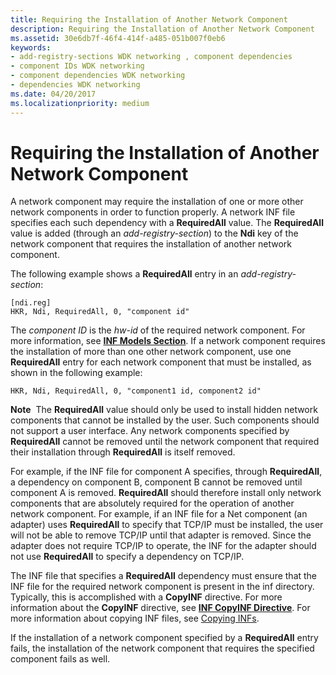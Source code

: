```yaml
---
title: Requiring the Installation of Another Network Component
description: Requiring the Installation of Another Network Component
ms.assetid: 30e6db7f-46f4-414f-a485-051b007f0eb6
keywords:
- add-registry-sections WDK networking , component dependencies
- component IDs WDK networking
- component dependencies WDK networking
- dependencies WDK networking
ms.date: 04/20/2017
ms.localizationpriority: medium
---
```


# Requiring the Installation of Another Network Component





A network component may require the installation of one or more other network components in order to function properly. A network INF file specifies each such dependency with a **RequiredAll** value. The **RequiredAll** value is added (through an *add-registry-section*) to the **Ndi** key of the network component that requires the installation of another network component.

The following example shows a **RequiredAll** entry in an *add-registry-section*:

```INF
[ndi.reg]
HKR, Ndi, RequiredAll, 0, "component id"
```

The *component ID* is the *hw-id* of the required network component. For more information, see [**INF Models Section**](../install/inf-models-section.md). If a network component requires the installation of more than one other network component, use one **RequiredAll** entry for each network component that must be installed, as shown in the following example:

```INF
HKR, Ndi, RequiredAll, 0, "component1 id, component2 id"
```

**Note**  The **RequiredAll** value should only be used to install hidden network components that cannot be installed by the user. Such components should not support a user interface. Any network components specified by **RequiredAll** cannot be removed until the network component that required their installation through **RequiredAll** is itself removed.

 

For example, if the INF file for component A specifies, through **RequiredAll**, a dependency on component B, component B cannot be removed until component A is removed. **RequiredAll** should therefore install only network components that are absolutely required for the operation of another network component. For example, if an INF file for a Net component (an adapter) uses **RequiredAll** to specify that TCP/IP must be installed, the user will not be able to remove TCP/IP until that adapter is removed. Since the adapter does not require TCP/IP to operate, the INF for the adapter should not use **RequiredAll** to specify a dependency on TCP/IP.

The INF file that specifies a **RequiredAll** dependency must ensure that the INF file for the required network component is present in the inf directory. Typically, this is accomplished with a **CopyINF** directive. For more information about the **CopyINF** directive, see [**INF CopyINF Directive**](../install/inf-copyinf-directive.md). For more information about copying INF files, see [Copying INFs](../install/copying-inf-files.md).

If the installation of a network component specified by a **RequiredAll** entry fails, the installation of the network component that requires the specified component fails as well.

 

